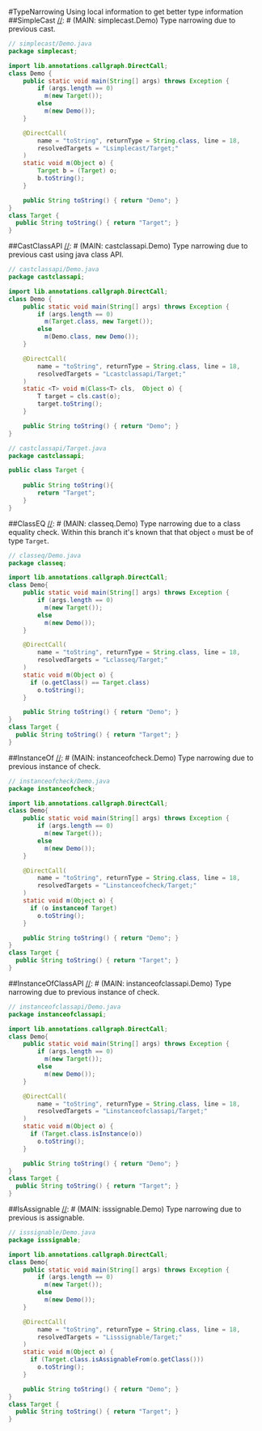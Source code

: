 #TypeNarrowing
Using local information to get better type information
##SimpleCast
[//]: # (MAIN: simplecast.Demo)
Type narrowing due to previous cast.

```java
// simplecast/Demo.java
package simplecast;

import lib.annotations.callgraph.DirectCall;
class Demo {
    public static void main(String[] args) throws Exception {
        if (args.length == 0) 
          m(new Target());
        else 
          m(new Demo());
    }

    @DirectCall(
        name = "toString", returnType = String.class, line = 18,
        resolvedTargets = "Lsimplecast/Target;"
    )
    static void m(Object o) {
        Target b = (Target) o;
        b.toString();
    }

    public String toString() { return "Demo"; }
}
class Target {
  public String toString() { return "Target"; }
}

```
[//]: # (END)

##CastClassAPI
[//]: # (MAIN: castclassapi.Demo)
Type narrowing due to previous cast using java class API.

```java
// castclassapi/Demo.java
package castclassapi;

import lib.annotations.callgraph.DirectCall;
class Demo {
    public static void main(String[] args) throws Exception {
        if (args.length == 0) 
          m(Target.class, new Target());
        else 
          m(Demo.class, new Demo());
    }

    @DirectCall(
        name = "toString", returnType = String.class, line = 18,
        resolvedTargets = "Lcastclassapi/Target;"
    )
    static <T> void m(Class<T> cls,  Object o) {
        T target = cls.cast(o);
        target.toString();
    }

    public String toString() { return "Demo"; }
}
```
```java
// castclassapi/Target.java
package castclassapi;

public class Target {
    
    public String toString(){
        return "Target";
    }
}
```
[//]: # (END)

##ClassEQ
[//]: # (MAIN: classeq.Demo)
Type narrowing due to a class equality check. Within this branch it's known that that object ```o```
must be of type ```Target```.

```java
// classeq/Demo.java
package classeq;

import lib.annotations.callgraph.DirectCall;
class Demo{ 
    public static void main(String[] args) throws Exception {
        if (args.length == 0) 
          m(new Target());
        else 
          m(new Demo());
    }

    @DirectCall(
        name = "toString", returnType = String.class, line = 18,
        resolvedTargets = "Lclasseq/Target;"
    )
    static void m(Object o) {
      if (o.getClass() == Target.class)
        o.toString();
    }

    public String toString() { return "Demo"; }
}
class Target {
  public String toString() { return "Target"; }
}

```
[//]: # (END)


##InstanceOf
[//]: # (MAIN: instanceofcheck.Demo)
Type narrowing due to previous instance of check.

```java
// instanceofcheck/Demo.java
package instanceofcheck;

import lib.annotations.callgraph.DirectCall;
class Demo{ 
    public static void main(String[] args) throws Exception {
        if (args.length == 0) 
          m(new Target());
        else 
          m(new Demo());
    }

    @DirectCall(
        name = "toString", returnType = String.class, line = 18,
        resolvedTargets = "Linstanceofcheck/Target;"
    )
    static void m(Object o) {
      if (o instanceof Target)
        o.toString();
    }

    public String toString() { return "Demo"; }
}
class Target {
  public String toString() { return "Target"; }
}

```
[//]: # (END)

##InstanceOfClassAPI
[//]: # (MAIN: instanceofclassapi.Demo)
Type narrowing due to previous instance of check.

```java
// instanceofclassapi/Demo.java
package instanceofclassapi;

import lib.annotations.callgraph.DirectCall;
class Demo{ 
    public static void main(String[] args) throws Exception {
        if (args.length == 0) 
          m(new Target());
        else 
          m(new Demo());
    }

    @DirectCall(
        name = "toString", returnType = String.class, line = 18,
        resolvedTargets = "Linstanceofclassapi/Target;"
    )
    static void m(Object o) {
      if (Target.class.isInstance(o))
        o.toString();
    }

    public String toString() { return "Demo"; }
}
class Target {
  public String toString() { return "Target"; }
}

```
[//]: # (END)


##IsAssignable
[//]: # (MAIN: isssignable.Demo)
Type narrowing due to previous is assignable.

```java
// isssignable/Demo.java
package isssignable;

import lib.annotations.callgraph.DirectCall;
class Demo{ 
    public static void main(String[] args) throws Exception {
        if (args.length == 0) 
          m(new Target());
        else 
          m(new Demo());
    }

    @DirectCall(
        name = "toString", returnType = String.class, line = 18,
        resolvedTargets = "Lisssignable/Target;"
    )
    static void m(Object o) {
      if (Target.class.isAssignableFrom(o.getClass()))
        o.toString();
    }

    public String toString() { return "Demo"; }
}
class Target {
  public String toString() { return "Target"; }
}

```
[//]: # (END)